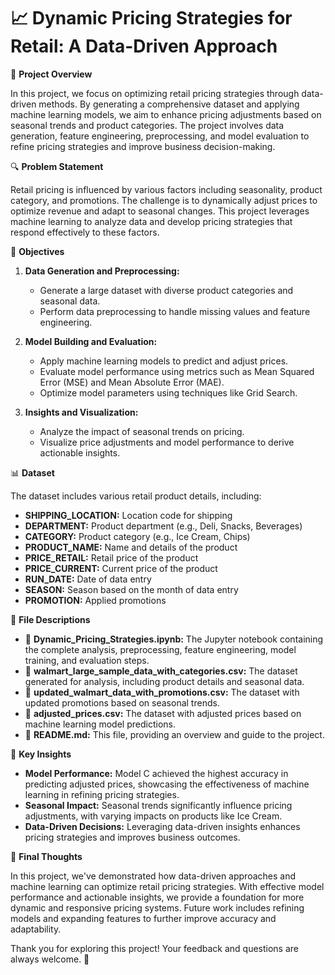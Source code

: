 # 📈 **Dynamic Pricing Strategies for Retail: A Data-Driven Approach**

🚀 **Project Overview**

In this project, we focus on optimizing retail pricing strategies through data-driven methods. By generating a comprehensive dataset and applying machine learning models, we aim to enhance pricing adjustments based on seasonal trends and product categories. The project involves data generation, feature engineering, preprocessing, and model evaluation to refine pricing strategies and improve business decision-making.

🔍 **Problem Statement**

Retail pricing is influenced by various factors including seasonality, product category, and promotions. The challenge is to dynamically adjust prices to optimize revenue and adapt to seasonal changes. This project leverages machine learning to analyze data and develop pricing strategies that respond effectively to these factors.

🎯 **Objectives**

1. **Data Generation and Preprocessing:**
   - Generate a large dataset with diverse product categories and seasonal data.
   - Perform data preprocessing to handle missing values and feature engineering.

2. **Model Building and Evaluation:**
   - Apply machine learning models to predict and adjust prices.
   - Evaluate model performance using metrics such as Mean Squared Error (MSE) and Mean Absolute Error (MAE).
   - Optimize model parameters using techniques like Grid Search.

3. **Insights and Visualization:**
   - Analyze the impact of seasonal trends on pricing.
   - Visualize price adjustments and model performance to derive actionable insights.

📊 **Dataset**

The dataset includes various retail product details, including:

- **SHIPPING_LOCATION:** Location code for shipping
- **DEPARTMENT:** Product department (e.g., Deli, Snacks, Beverages)
- **CATEGORY:** Product category (e.g., Ice Cream, Chips)
- **PRODUCT_NAME:** Name and details of the product
- **PRICE_RETAIL:** Retail price of the product
- **PRICE_CURRENT:** Current price of the product
- **RUN_DATE:** Date of data entry
- **SEASON:** Season based on the month of data entry
- **PROMOTION:** Applied promotions

📁 **File Descriptions**

- 📓 **Dynamic_Pricing_Strategies.ipynb:** The Jupyter notebook containing the complete analysis, preprocessing, feature engineering, model training, and evaluation steps.
- 📄 **walmart_large_sample_data_with_categories.csv:** The dataset generated for analysis, including product details and seasonal data.
- 📄 **updated_walmart_data_with_promotions.csv:** The dataset with updated promotions based on seasonal trends.
- 📄 **adjusted_prices.csv:** The dataset with adjusted prices based on machine learning model predictions.
- 📘 **README.md:** This file, providing an overview and guide to the project.

🔧 **Key Insights**

- **Model Performance:** Model C achieved the highest accuracy in predicting adjusted prices, showcasing the effectiveness of machine learning in refining pricing strategies.
- **Seasonal Impact:** Seasonal trends significantly influence pricing adjustments, with varying impacts on products like Ice Cream.
- **Data-Driven Decisions:** Leveraging data-driven insights enhances pricing strategies and improves business outcomes.

🎯 **Final Thoughts**

In this project, we've demonstrated how data-driven approaches and machine learning can optimize retail pricing strategies. With effective model performance and actionable insights, we provide a foundation for more dynamic and responsive pricing systems. Future work includes refining models and expanding features to further improve accuracy and adaptability.

Thank you for exploring this project! Your feedback and questions are always welcome. 🌟
